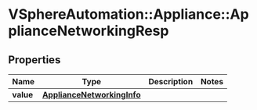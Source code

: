 # VSphereAutomation::Appliance::ApplianceNetworkingResp

## Properties
Name | Type | Description | Notes
------------ | ------------- | ------------- | -------------
**value** | [**ApplianceNetworkingInfo**](ApplianceNetworkingInfo.md) |  | 


